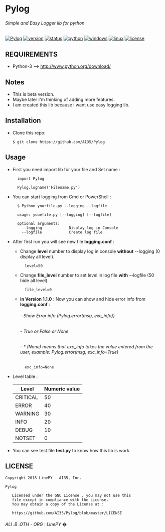 # Pylog
###### Simple and Easy Logger lib for python

[![Pylog](https://img.shields.io/badge/build-passing-brightgreen.svg)]()
[![version](https://img.shields.io/badge/version-1.1.0-green.svg)]()
[![status](https://img.shields.io/badge/status-Beta-yellowgreen.svg)]()
[![python](https://img.shields.io/badge/python-3-blue.svg)](http://www.python.org/download/)
[![windows](https://img.shields.io/badge/windows-tested-brightgreen.svg)]()
[![linux](https://img.shields.io/badge/linux-Not%20tested-lightgrey.svg)]()
[![license](https://img.shields.io/badge/license-GNU-blue.svg)](https://github.com/AI35/Python-Service/blob/master/LICENSE)

## REQUIREMENTS
- Python-3 --> http://www.python.org/download/

## Notes
- This is beta version.
- Maybe later I'm thinking of adding more features.
- I am created this lib because i want use easy logging lib.

## Installation

- Clone this repo:
	
	```
	$ git clone https://github.com/AI35/Pylog
	```

## Usage
- First you need import lib for your file and Set name :
  ```
    import Pylog
    
    Pylog.logname('Filename.py')
  ```
- You can start logging from Cmd or PowerShell :
  ```
    $ Python yourfile.py --logging --logfile
    
    usage: youefile.py [--logging] [--logfile]
    
    optional arguments:
      --logging            Display log in Console
      --logfile            Create log file
  ```
- After first run you will see new file **logging.conf** :
  - Change **level** number to display log in console **without** --logging (0 display all level).
  	```
  	  level=50
  	```
  - Change **file_level** number to set level in log file **with** --logfile (50 hide all level).
  	```
   	  file_level=0
  	```
  - **in Version 1.1.0** : Now you can show and hide error info from **logging.conf** :
  	###### - Show Error info (Pylog.error(msg, exc_info))
	###### - True or False or None
	###### - * (None) means that exc_info takes the value entered from the user, example: Pylog.error(msg, exc_info=True)
  	```
  	  exc_info=None
  	```
- Level table :

    | Level  | Numeric value |
    | ------------- | ------------- |
    | CRITICAL  | 50  |
    | ERROR  | 40  |
    | WARNING  | 30  |
    | INFO  | 20  |
    | DEBUG  | 10  |
    | NOTSET  | 0  |
    
- You can see test file **test.py** to know how this lib is work.


  
## LICENSE
```
Copyright 2018 LinePY - AI35, Inc.

Pylog

   Licensed under the GNU License , you may not use this
   file except in compliance with the License.
   You may obtain a copy of the License at :

   https://github.com/AI35/Pylog/blob/master/LICENSE
```
###### ALI .B .OTH - ORG : LinePY �
